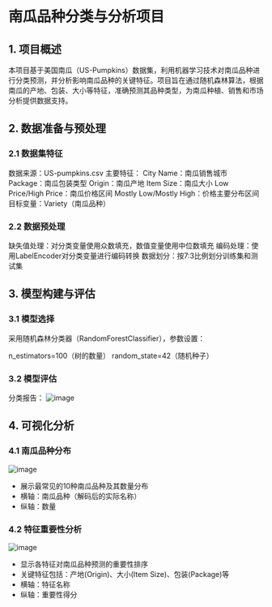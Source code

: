 # 南瓜品种分类与分析项目 
## 1. 项目概述
本项目基于美国南瓜（US-Pumpkins）数据集，利用机器学习技术对南瓜品种进行分类预测，并分析影响南瓜品种的关键特征。项目旨在通过随机森林算法，根据南瓜的产地、包装、大小等特征，准确预测其品种类型，为南瓜种植、销售和市场分析提供数据支持。

## 2. 数据准备与预处理
### 2.1 数据集特征
数据来源：US-pumpkins.csv
主要特征：
City Name：南瓜销售城市
Package：南瓜包装类型
Origin：南瓜产地
Item Size：南瓜大小
Low Price/High Price：南瓜价格区间
Mostly Low/Mostly High：价格主要分布区间
目标变量：Variety（南瓜品种）
### 2.2 数据预处理
缺失值处理：对分类变量使用众数填充，数值变量使用中位数填充
编码处理：使用LabelEncoder对分类变量进行编码转换
数据划分：按7:3比例划分训练集和测试集

## 3. 模型构建与评估
### 3.1 模型选择
采用随机森林分类器（RandomForestClassifier），参数设置：

n_estimators=100（树的数量）
random_state=42（随机种子）
### 3.2 模型评估
分类报告：
![image](https://github.com/user-attachments/assets/bb53d84b-b077-4909-aa2c-7bbfdb7a38e5)

## 4. 可视化分析
### 4.1 南瓜品种分布
![image](https://github.com/user-attachments/assets/5799706d-fd72-4271-a40d-5a68bddad017)
- 展示最常见的10种南瓜品种及其数量分布
- 横轴：南瓜品种（解码后的实际名称）
- 纵轴：数量
 
### 4.2 特征重要性分析
![image](https://github.com/user-attachments/assets/0019c0bf-589d-4fe4-98da-bf2727f02632)
- 显示各特征对南瓜品种预测的重要性排序
- 关键特征包括：产地(Origin)、大小(Item Size)、包装(Package)等
- 横轴：特征名称
- 纵轴：重要性得分
